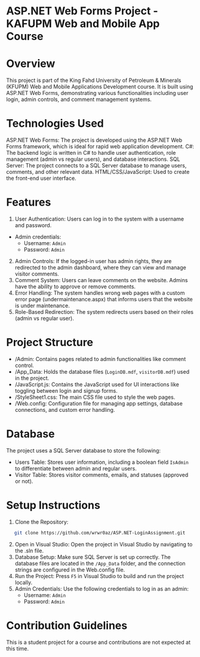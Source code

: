 # ASP.NET Web Forms Project - KAFUPM Web and Mobile App Course
# Overview
This project is part of the King Fahd University of Petroleum & Minerals (KFUPM) Web and Mobile Applications Development course. It is built using ASP.NET Web Forms, demonstrating various functionalities including user login, admin controls, and comment management systems.

# Technologies Used
ASP.NET Web Forms: The project is developed using the ASP.NET Web Forms framework, which is ideal for rapid web application development.
C#: The backend logic is written in C# to handle user authentication, role management (admin vs regular users), and database interactions.
SQL Server: The project connects to a SQL Server database to manage users, comments, and other relevant data.
HTML/CSS/JavaScript: Used to create the front-end user interface.

# Features
1. User Authentication: Users can log in to the system with a username and password.
* Admin credentials:
  * Username: `Admin`
  * Password: `Admin`
2. Admin Controls: If the logged-in user has admin rights, they are redirected to the admin dashboard, where they can view and manage visitor comments.
3. Comment System: Users can leave comments on the website. Admins have the ability to approve or remove comments.
4. Error Handling: The system handles wrong web pages with a custom error page (undermaintenance.aspx) that informs users that the website is under maintenance.
5. Role-Based Redirection: The system redirects users based on their roles (admin vs regular user).

# Project Structure
* /Admin: Contains pages related to admin functionalities like comment control.
* /App_Data: Holds the database files (`LoginDB.mdf`, `visitorDB.mdf`) used in the project.
* /JavaScript.js: Contains the JavaScript used for UI interactions like toggling between login and signup forms.
* /StyleSheet1.css: The main CSS file used to style the web pages.
* /Web.config: Configuration file for managing app settings, database connections, and custom error handling.
  
# Database
The project uses a SQL Server database to store the following:
* Users Table: Stores user information, including a boolean field `IsAdmin` to differentiate between admin and regular users.
* Visitor Table: Stores visitor comments, emails, and statuses (approved or not).
  
# Setup Instructions
1. Clone the Repository:

```bash
   git clone https://github.com/wrwr0az/ASP.NET-LoginAssignment.git
```
2. Open in Visual Studio: Open the project in Visual Studio by navigating to the .sln file.
3. Database Setup: Make sure SQL Server is set up correctly. The database files are located in the `/App_Data` folder, and the connection strings are configured in the Web.config file.
4. Run the Project: Press `F5` in Visual Studio to build and run the project locally.
5. Admin Credentials: Use the following credentials to log in as an admin:
   * Username: `Admin`
   * Password: `Admin`
  
# Contribution Guidelines
This is a student project for a course and contributions are not expected at this time.
